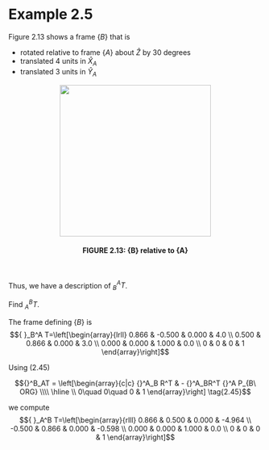 &emsp;
# Example 2.5

Figure 2.13 shows a frame $\{B\}$ that is
- rotated relative to frame $\{A\}$ about $\hat{Z}$ by $30$ degrees
- translated $4$ units in $\hat{X}_A$
- translated $3$ units in $\hat{Y}_A$


<div align=center>
    <image src="imgs/2.13.png" width=300>
    <h4>FIGURE 2.13: {B} relative to {A}</h>
</div>
&emsp;

Thus, we have a description of ${ }_B^A T$. 

Find ${ }_A^B T$.


The frame defining $\{B\}$ is
$${ }_B^A T=\left[\begin{array}{lrll}
0.866 & -0.500 & 0.000 & 4.0 \\
0.500 & 0.866 & 0.000 & 3.0 \\
0.000 & 0.000 & 1.000 & 0.0 \\
0 & 0 & 0 & 1
\end{array}\right]$$

Using $(2.45)$

$${}^B_AT = \left[\begin{array}{c|c}
{}^A_B R^T & - {}^A_BR^T {}^A P_{B\ ORG} \\\\ \hline \\
0\quad 0\quad 0 & 1
\end{array}\right] \tag{2.45}$$

we compute
$${ }_A^B T=\left[\begin{array}{rlll}
0.866 & 0.500 & 0.000 & -4.964 \\
-0.500 & 0.866 & 0.000 & -0.598 \\
0.000 & 0.000 & 1.000 & 0.0 \\
0 & 0 & 0 & 1
\end{array}\right]$$

